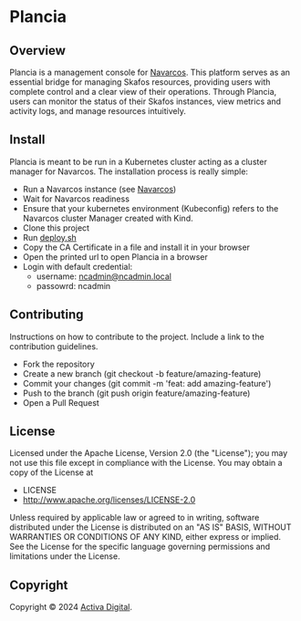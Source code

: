 # Plancia

## Overview
Plancia is a management console for [Navarcos](https://github.com/Navarcos/navarcos).
This platform serves as an essential bridge for managing Skafos resources, providing 
users with complete control and a clear view of their operations.
Through Plancia, users can monitor the status of their Skafos instances, 
view metrics and activity logs, and manage resources intuitively.

## Install
Plancia is meant to be run in a Kubernetes cluster acting as a cluster manager for Navarcos.
The installation process is really simple:
- Run a Navarcos instance (see [Navarcos](https://github.com/Navarcos/navarcos/blob/main/README.md))
- Wait for Navarcos readiness
- Ensure that your kubernetes environment (Kubeconfig) refers to the Navarcos cluster Manager created with Kind.
- Clone this project
- Run [deploy.sh](https://github.com/Navarcos/plancia/blob/main/deploy.sh)
- Copy the CA Certificate in a file and install it in your browser
- Open the printed url to open Plancia in a browser
- Login with default credential:
  - username: ncadmin@ncadmin.local
  - passowrd: ncadmin

  
## Contributing
Instructions on how to contribute to the project. Include a link to the contribution guidelines.

- Fork the repository
- Create a new branch (git checkout -b feature/amazing-feature)
- Commit your changes (git commit -m 'feat: add amazing-feature')
- Push to the branch (git push origin feature/amazing-feature)
- Open a Pull Request

## License
Licensed under the Apache License, Version 2.0 (the "License"); you may not use this file except in compliance with the License.
You may obtain a copy of the License at

* LICENSE
* <http://www.apache.org/licenses/LICENSE-2.0>

Unless required by applicable law or agreed to in writing, software distributed under the License is distributed on an "AS IS" BASIS, WITHOUT WARRANTIES OR CONDITIONS OF ANY KIND, either express or implied. See the License for the specific language governing permissions and limitations under the License.

## Copyright

Copyright :copyright: 2024 [Activa Digital](https://www.activadigital.it).